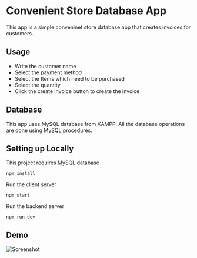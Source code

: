 # Convenient Store Database App

This app is a simple conveninet store database app that creates invoices for customers.

## Usage

- Write the customer name
- Select the payment method
- Select the Items which need to be purchased
- Select the quantity
- Click the create invoice button to create the invoice

## Database

This app uses MySQL database from XAMPP. All the database operations are done using MySQL procedures.

## Setting up Locally

This project requires MySQL database

```
npm install
```

Run the client server

```
npm start
```

Run the backend server

```
npm run dev
```

## Demo

![Screenshot](https://i.imgur.com/MriSSyN.gif)
